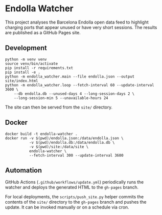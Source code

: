 # Endolla Watcher

This project analyses the Barcelona Endolla open data feed to highlight charging
ports that appear unused or have very short sessions. The results are published
as a GitHub Pages site.

## Development

```
python -m venv venv
source venv/bin/activate
pip install -r requirements.txt
pip install -e .
python -m endolla_watcher.main --file endolla.json --output site/index.html
python -m endolla_watcher.loop --fetch-interval 60 --update-interval 3600 \
    --db endolla.db --unused-days 4 --long-session-days 2 \
    --long-session-min 5 --unavailable-hours 24
```

The site can then be served from the `site/` directory.

## Docker

```
docker build -t endolla-watcher .
docker run -v $(pwd)/endolla.json:/data/endolla.json \
           -v $(pwd)/endolla.db:/data/endolla.db \
           -v $(pwd)/site:/data/site \
           endolla-watcher \
           --fetch-interval 300 --update-interval 3600
```

## Automation

GitHub Actions (`.github/workflows/update.yml`) periodically runs the watcher
and deploys the generated HTML to the `gh-pages` branch.

For local deployments, the `scripts/push_site.py` helper commits the contents of
the `site/` directory to the `gh-pages` branch and pushes the update. It can be
invoked manually or on a schedule via cron.
